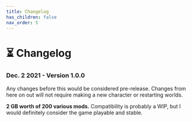 ```yaml
---
title: Changelog
has_children: false
nav_order: 5
---
```


# ⏳ Changelog

### Dec. 2 2021 - Version 1.0.0

Any changes before this would be considered pre-release. Changes from here on out will not require making a new character or restarting worlds.

**2 GB worth of 200 various mods.** Compatibility is probably a WIP, but I would definitely consider the game playable and stable.
